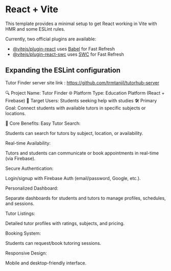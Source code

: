 # React + Vite

This template provides a minimal setup to get React working in Vite with HMR and some ESLint rules.

Currently, two official plugins are available:

- [@vitejs/plugin-react](https://github.com/vitejs/vite-plugin-react/blob/main/packages/plugin-react) uses [Babel](https://babeljs.io/) for Fast Refresh
- [@vitejs/plugin-react-swc](https://github.com/vitejs/vite-plugin-react/blob/main/packages/plugin-react-swc) uses [SWC](https://swc.rs/) for Fast Refresh

## Expanding the ESLint configuration

 Tutor Finder server site link :  https://github.com/trmtanjil/tutorhub-server

🔍 Project Name: Tutor Finder
🌐 Platform Type: Education Platform (React + Firebase)
🎯 Target Users: Students seeking help with studies
🛠️ Primary Goal: Connect students with available tutors in specific subjects or locations.

🧠 Core Benefits:
Easy Tutor Search:

Students can search for tutors by subject, location, or availability.

Real-time Availability:

Tutors and students can communicate or book appointments in real-time (via Firebase).

Secure Authentication:

Login/signup with Firebase Auth (email/password, Google, etc.).

Personalized Dashboard:

Separate dashboards for students and tutors to manage profiles, schedules, and sessions.

Tutor Listings:

Detailed tutor profiles with ratings, subjects, and pricing.

Booking System:

Students can request/book tutoring sessions.

Responsive Design:

Mobile and desktop-friendly interface.
